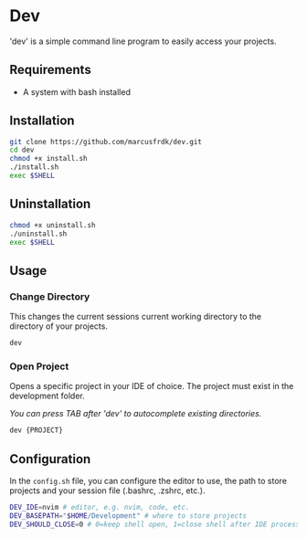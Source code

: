 # Dev

'dev' is a simple command line program to easily access your projects.

## Requirements

- A system with bash installed

## Installation

```bash
git clone https://github.com/marcusfrdk/dev.git
cd dev
chmod +x install.sh
./install.sh
exec $SHELL
```

## Uninstallation

```bash
chmod +x uninstall.sh
./uninstall.sh
exec $SHELL
```

## Usage

### Change Directory

This changes the current sessions current working directory to the directory of your projects.

```bash
dev
```

### Open Project

Opens a specific project in your IDE of choice. The project must exist in the development folder.

_You can press TAB after 'dev' to autocomplete existing directories._

```bash
dev {PROJECT}
```

## Configuration

In the `config.sh` file, you can configure the editor to use, the path to store projects and your session file (.bashrc, .zshrc, etc.).

```bash
DEV_IDE=nvim # editor, e.g. nvim, code, etc.
DEV_BASEPATH="$HOME/Development" # where to store projects
DEV_SHOULD_CLOSE=0 # 0=keep shell open, 1=close shell after IDE process exits
```

